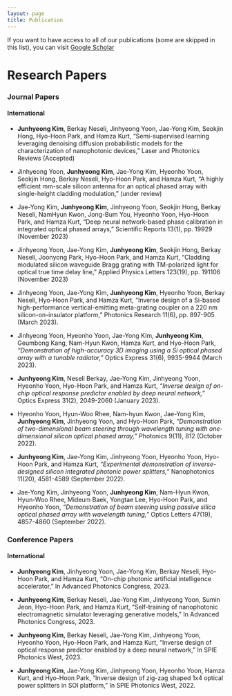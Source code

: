 ```yaml
---
layout: page
title: Publication
---
```


If you want to have access to all of our publications (some are skipped in this list), you can visit [Google Scholar](https://scholar.google.com/citations?user=CqRv3WUAAAAJ&hl=ko)

# Research Papers

### Journal Papers

#### International

- **Junhyeong Kim**, Berkay Neseli, Jinhyeong Yoon, Jae-Yong Kim, Seokjin Hong, Hyo-Hoon Park, and Hamza Kurt, “Semi-supervised learning leveraging denoising diffusion probabilistic models for the characterization of nanophotonic devices,” Laser and Photonics Reviews (Accepted)

- Jinhyeong Yoon, **Junhyeong Kim**, Jae-Yong Kim, Hyeonho Yoon, Seokjin Hong, Berkay Neseli, Hyo-Hoon Park, and Hamza Kurt, “A highly efficient mm-scale silicon antenna for an optical phased array with single-height cladding modulation,” (under review)

- Jae-Yong Kim, **Junhyeong Kim**, Jinhyeong Yoon, Seokjin Hong, Berkay Neseli, NamHyun Kwon, Jong-Bum You, Hyeonho Yoon, Hyo-Hoon Park, and Hamza Kurt, “Deep neural network-based phase calibration in integrated optical phased arrays,” Scientific Reports 13(1), pp. 19929 (November 2023)

- Jinhyeong Yoon, Jae-Yong Kim, **Junhyeong Kim**, Seokjin Hong, Berkay Neseli, Joonyong Park, Hyo-Hoon Park, and Hamza Kurt, “Cladding modulated silicon waveguide Bragg grating with TM-polarized light for optical true time delay line,” Applied Physics Letters 123(19), pp. 191106 (November 2023)

- Jinhyeong Yoon, Jae-Yong Kim, **Junhyeong Kim**, Hyeonho Yoon, Berkay Neseli, Hyo-Hoon Park, and Hamza Kurt, “Inverse design of a Si-based high-performance vertical-emitting meta-grating coupler on a 220 nm silicon-on-insulator platform,” Photonics Research 11(6), pp. 897-905 (March 2023).

- Jinhyeong Yoon, Hyeonho Yoon, Jae-Yong Kim, **Junhyeong Kim**, Geumbong Kang, Nam-Hyun Kwon, Hamza Kurt, and Hyo-Hoon Park, _“Demonstration of high-accuracy 3D imaging using a Si optical phased array with a tunable radiator,”_ Optics Express 31(6), 9935-9944 (March 2023).

- **Junhyeong Kim**, Neseli Berkay, Jae-Yong Kim, Jinhyeong Yoon, Hyeonho Yoon, Hyo-Hoon Park, and Hamza Kurt, _“Inverse design of on-chip optical response predictor enabled by deep neural network,”_ Optics Express 31(2), 2049-2060 (January 2023).

- Hyeonho Yoon, Hyun-Woo Rhee, Nam-hyun Kwon, Jae-Yong Kim, **Junhyeong Kim**, Jinhyeong Yoon, and Hyo-Hoon Park, _“Demonstration of two-dimensional beam steering through wavelength tuning with one-dimensional silicon optical phased array,”_ Photonics 9(11), 812 (October 2022).

- **Junhyeong Kim**, Jae-Yong Kim, Jinhyeong Yoon, Hyeonho Yoon, Hyo-Hoon Park, and Hamza Kurt, _“Experimental demonstration of inverse-designed silicon integrated photonic power splitters,”_ Nanophotonics 11(20), 4581-4589 (September 2022).

- Jae-Yong Kim, Jinhyeong Yoon, **Junhyeong Kim**, Nam-Hyun Kwon, Hyun-Woo Rhee, Mideum Baek, Yongtae Lee, Hyo-Hoon Park, and Hyeonho Yoon, _“Demonstration of beam steering using passive silica optical phased array with wavelength tuning,”_ Optics Letters 47(19), 4857-4860 (September 2022).

### Conference Papers

#### International

- **Junhyeong Kim**, Jinhyeong Yoon, Jae-Yong Kim, Berkay Neseli, Hyo-Hoon Park, and Hamza Kurt, “On-chip photonic artificial intelligence accelerator,” In Advanced Photonics Congress, 2023.

- **Junhyeong Kim**, Berkay Neseli, Jae-Yong Kim, Jinhyeong Yoon, Sumin Jeon, Hyo-Hoon Park, and Hamza Kurt, “Self-training of nanophotonic electromagnetic simulator leveraging generative models,” In Advanced Photonics Congress, 2023.

- **Junhyeong Kim**, Berkay Neseli, Jae-Yong Kim, Jinhyeong Yoon, Hyeonho Yoon, Hyo-Hoon Park, and Hamza Kurt, “Inverse design of optical response predictor enabled by a deep neural network,” In SPIE Photonics West, 2023.

- **Junhyeong Kim**, Jae-Yong Kim, Jinhyeong Yoon, Hyeonho Yoon, Hamza Kurt, and Hyo-Hoon Park, “Inverse design of zig-zag shaped 1x4 optical power splitters in SOI platform,” In SPIE Photonics West, 2022.

